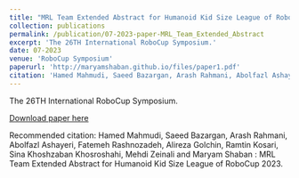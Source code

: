 ```yaml
---
title: "MRL Team Extended Abstract for Humanoid Kid Size League of RoboCup 2023 "
collection: publications
permalink: /publication/07-2023-paper-MRL_Team_Extended_Abstract
excerpt: 'The 26TH International RoboCup Symposium.'
date: 07-2023
venue: 'RoboCup Symposium'
paperurl: 'http://maryamshaban.github.io/files/paper1.pdf'
citation: 'Hamed Mahmudi, Saeed Bazargan, Arash Rahmani, Abolfazl Ashayeri, Fatemeh Rashnozadeh, Alireza Golchin, Ramtin Kosari, Sina Khoshzaban Khosroshahi, Mehdi Zeinali and Maryam Shaban : MRL Team Extended Abstract for Humanoid Kid Size League of RoboCup 2023.'
---
```

The 26TH International RoboCup Symposium.

[Download paper here](http://maryamshaban.github.io/files/paper1.pdf)

Recommended citation: Hamed Mahmudi, Saeed Bazargan, Arash Rahmani, Abolfazl Ashayeri, Fatemeh Rashnozadeh, Alireza Golchin, Ramtin Kosari, Sina Khoshzaban Khosroshahi, Mehdi Zeinali and Maryam Shaban : MRL Team Extended Abstract for Humanoid Kid Size League of RoboCup 2023.